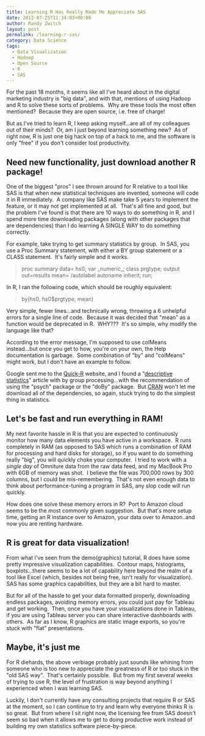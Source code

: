 ```yaml
---
title: Learning R Has Really Made Me Appreciate SAS
date: 2012-07-25T11:34:03+00:00
author: Randy Zwitch
layout: post
permalink: /learning-r-sas/
category: Data Science
tags:
  - Data Visualization
  - Hadoop
  - Open Source
  - R
  - SAS
---
```

For the past 18 months, it seems like all I've heard about in the digital marketing industry is "big data", and with that, mentions of using Hadoop and R to solve these sorts of problems.  Why are these tools the most often mentioned?  Because they are open source, i.e. free of charge!

But as I've tried to learn R, I keep asking myself...are all of my colleagues out of their minds?  Or, am I just beyond learning something new?  As of right now, R is just one big hack on top of a hack to me, and the software is only "free" if you don't consider lost productivity.



## Need new functionality, just download another R package!

One of the biggest "pros" I see thrown around for R relative to a tool like SAS is that when new statistical techniques are invented, someone will code it in R immediately.  A company like SAS make take 5 years to implement the feature, or it may not get implemented at all.  That's all fine and good, but the problem I've found is that there are 10 ways to do something in R, and I spend more time downloading packages (along with other packages that are dependencies) than I do learning A SINGLE WAY to do something correctly.

For example, take trying to get summary statistics by group.  In SAS, you use a Proc Summary statement, with either a BY group statement or a CLASS statement.  It's fairly simple and it works.

> proc summary data= hs0; var \_numeric\_; class prgtype; output out=results mean= /autolabel autoname inherit; run;

In R, I ran the following code, which should be roughly equivalent:

> by(hs0, hs0$prgtype, mean)

Very simple, fewer lines...and technically wrong, throwing a 6 unhelpful errors for a single line of code.  Because it was decided that "mean" as a function would be deprecated in R.  WHY???  It's so simple, why modify the language like that?

According to the error message, I'm supposed to use colMeans instead...but once you get to how, you're on your own, the Help documentation is garbage.  Some combination of "by" and "colMeans" might work, but I don't have an example to follow.

Google sent me to the <a title="Quick-R website" href="http://www.statmethods.net/" target="_blank">Quick-R</a> website, and I found a "<a title="Descriptive Statistics in R" href="http://www.statmethods.net/stats/descriptives.html" target="_blank">descriptive statistics</a>" article with by group processing...with the recommendation of using the "psych" package or the "doBy" package.  But <a title="Comprehensive R Archive Network" href="http://cran.cs.wwu.edu/" target="_blank">CRAN</a> won't let me download all of the dependencies, so again, stuck trying to do the simplest thing in statistics.





## Let's be fast and run everything in RAM!

My next favorite hassle in R is that you are expected to continuously monitor how many data elements you have active in a workspace.  R runs completely in RAM (as opposed to SAS which runs a combination of RAM for processing and hard disks for storage), so if you want to do something really "big", you will quickly choke your computer.  I tried to work with a _single day_ of Omniture data from the raw data feed, and my MacBook Pro with 6GB of memory was shot.  I believe the file was 700,000 rows by 300 columns, but I could be mis-remembering.  That's not even enough data to think about performance-tuning a program in SAS, any slop code will run quickly.

How does one solve these memory errors in R?  Port to Amazon cloud seems to be the most commonly given suggestion.  But that's more setup time, getting an R instance over to Amazon, your data over to Amazon..and now you are renting hardware.

## R is great for data visualization!

From what I've seen from the demo(graphics) tutorial, R does have some pretty impressive visualization capabilities.  Contour maps, histograms, boxplots...there seems to be a lot of capability here beyond the realm of a tool like Excel (which, besides not being free, isn't really for visualization).  SAS has some graphics capabilities, but they are a bit hard to master.

But for all of the hassle to get your data formatted properly, downloading endless packages, avoiding memory errors, you could just pay for Tableau and get working.  Then, once you have your visualizations done in Tableau, if you are using Tableau server you can share interactive dashboards with others.  As far as I know, R graphics are static image exports, so you're stuck with "flat" presentations.

## Maybe, it's just me

For R diehards, the above verbiage probably just sounds like whining from someone who is too new to appreciate the greatness of R or too stuck in the "old SAS way".  That's certainly possible.  But from my first several weeks of trying to use R, the level of frustration is way beyond anything I experienced when I was learning SAS.

Luckily, I don't currently have any consulting projects that require R or SAS at the moment, so I can continue to try and learn why everyone thinks R is so great.  But from where I sit right now, the licensing fee from SAS doesn't seem so bad when it allows me to get to doing productive work instead of building my own statistics software piece-by-piece.
